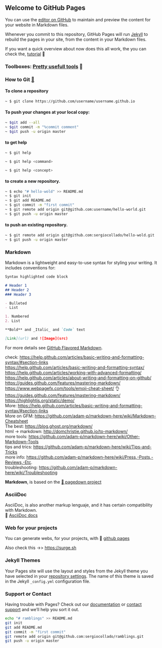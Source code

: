 ## Welcome to GitHub Pages

You can use the [editor on GitHub](https://github.com/sergiocollado/potpourri/blob/master/README.md) to maintain and preview the content for your website in Markdown files.

Whenever you commit to this repository, GitHub Pages will run [Jekyll](https://jekyllrb.com/) to rebuild the pages in your site, from the content in your Markdown files.

If you want a quick overview about now does this all work, the you can check the, [tutorial](https://guides.github.com/activities/hello-world/)  :link:


### Toolboxes: [Pretty usefull tools](https://github.com/integrations/) :link:

### How to Git [:link:](https://git-scm.com/book/en/v2/Getting-Started-Git-Basics)

#### To clone a repository

```Bash
~ $ git clone https://github.com/username/username.github.io
```

#### To push your changes at your local copy:

```Bash
~ $git add --all
~ $git commit -m "%commit comment"
~ $git push -u origin master
```

#### to get help

```Bash
~ $ git help
```

```Bash
~ $ git help <command>
```

```Bash
~ $ git help <concept>
```
#### to create a new repository.

```Bash
~ $ echo "# hello-wold" >> README.md
~ $ git init
~ $ git add README.md
~ $ git commit -m "first commit"
~ $ git remote add origin git@github.com:username/hello-world.git
~ $ git push -u origin master
```

#### to push an existing repository.
```Bash
~ $ git remote add origin git@github.com:sergiocollado/hello-wold.git
~ $ git push -u origin master
```

### Markdown

Markdown is a lightweight and easy-to-use syntax for styling your writing. It includes conventions for:

```markdown
Syntax highlighted code block

# Header 1
## Header 2
### Header 3

- Bulleted
- List

1. Numbered
2. List

**Bold** and _Italic_ and `Code` text

[Link](url) and ![Image](src)
```

For more details see [GitHub Flavored Markdown](https://guides.github.com/features/mastering-markdown/). </br>


check: https://help.github.com/articles/basic-writing-and-formatting-syntax/#section-links </br>
https://help.github.com/articles/basic-writing-and-formatting-syntax/    </br>
https://help.github.com/articles/working-with-advanced-formatting/       </br>
https://help.github.com/articles/about-writing-and-formatting-on-github/      </br>
https://guides.github.com/features/mastering-markdown/    </br>
https://www.webpagefx.com/tools/emoji-cheat-sheet/   :ok_hand:</br>
https://guides.github.com/features/mastering-markdown/  </br>
https://highlightjs.org/static/demo/ </br>
More: https://help.github.com/articles/basic-writing-and-formatting-syntax/#section-links </br>
More on GFM: https://github.com/adam-p/markdown-here/wiki/Markdown-Cheatsheet </br>
The best: https://blog.ghost.org/markdown/ </br>
html -> markdown: http://domchristie.github.io/to-markdown/ </br>
more tools: https://github.com/adam-p/markdown-here/wiki/Other-Markdown-Tools </br>
tips and trics: https://github.com/adam-p/markdown-here/wiki/Tips-and-Tricks </br>
more info: https://github.com/adam-p/markdown-here/wiki/Press,-Posts,-Reviews,-Etc. </br>
troubleshooting: https://github.com/adam-p/markdown-here/wiki/Troubleshooting

**Markdown**, is based on the [:link: pagedown project](https://code.google.com/archive/p/pagedown/wikis/PageDown.wiki)


### AsciiDoc

AsciiDoc, is also another markup lenguaje, and it has certain compatibility with Markdown. </br>
:link: [AsciiDoc docs](http://asciidoctor.org/docs/asciidoc-syntax-quick-reference/)

### Web for your projects

You can generate webs, for your projects, with :link: [github pages](https://pages.github.com/)

Also check this ->>  https://surge.sh


### Jekyll Themes

Your Pages site will use the layout and styles from the Jekyll theme you have selected in your [repository settings](https://github.com/sergiocollado/potpourri/settings). The name of this theme is saved in the Jekyll `_config.yml` configuration file.

### Support or Contact

Having trouble with Pages? Check out our [documentation](https://help.github.com/categories/github-pages-basics/) or [contact support](https://github.com/contact) and we’ll help you sort it out.

```Bash
echo "# ramblings" >> README.md
git init
git add README.md
git commit -m "first commit"
git remote add origin git@github.com:sergiocollado/ramblings.git
git push -u origin master
```
